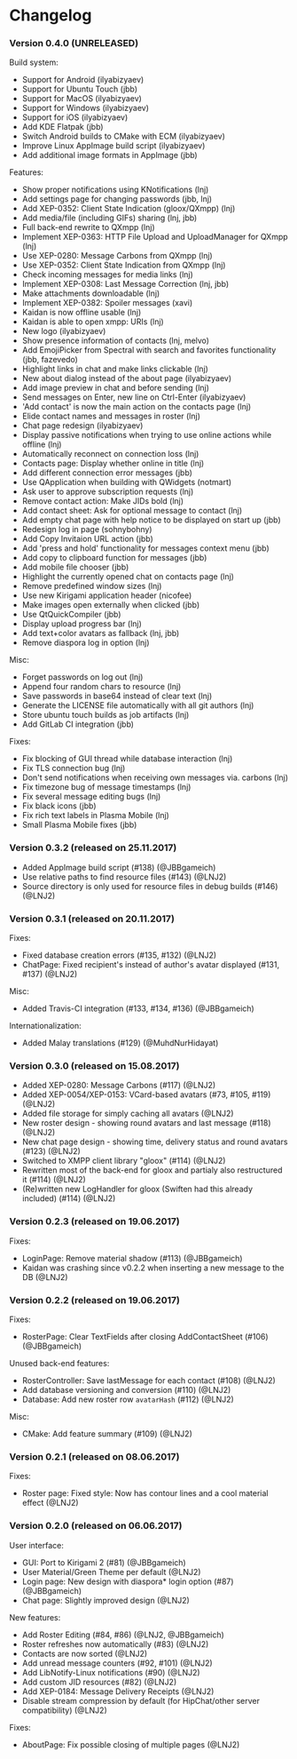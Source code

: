 # Changelog

### Version 0.4.0 (UNRELEASED)

Build system:
 * Support for Android (ilyabizyaev)
 * Support for Ubuntu Touch (jbb)
 * Support for MacOS (ilyabizyaev)
 * Support for Windows (ilyabizyaev)
 * Support for iOS (ilyabizyaev)
 * Add KDE Flatpak (jbb)
 * Switch Android builds to CMake with ECM (ilyabizyaev)
 * Improve Linux AppImage build script (ilyabizyaev)
 * Add additional image formats in AppImage (jbb)

Features:
 * Show proper notifications using KNotifications (lnj)
 * Add settings page for changing passwords (jbb, lnj)
 * Add XEP-0352: Client State Indication (gloox/QXmpp) (lnj)
 * Add media/file (including GIFs) sharing (lnj, jbb)
 * Full back-end rewrite to QXmpp (lnj)
 * Implement XEP-0363: HTTP File Upload and UploadManager for QXmpp (lnj)
 * Use XEP-0280: Message Carbons from QXmpp (lnj)
 * Use XEP-0352: Client State Indication from QXmpp (lnj)
 * Check incoming messages for media links (lnj)
 * Implement XEP-0308: Last Message Correction (lnj, jbb)
 * Make attachments downloadable (lnj)
 * Implement XEP-0382: Spoiler messages (xavi)
 * Kaidan is now offline usable (lnj)
 * Kaidan is able to open xmpp: URIs (lnj)
 * New logo (ilyabizyaev)
 * Show presence information of contacts (lnj, melvo)
 * Add EmojiPicker from Spectral with search and favorites functionality (jbb, fazevedo)
 * Highlight links in chat and make links clickable (lnj)
 * New about dialog instead of the about page (ilyabizyaev)
 * Add image preview in chat and before sending (lnj)
 * Send messages on Enter, new line on Ctrl-Enter (ilyabizyaev)
 * 'Add contact' is now the main action on the contacts page (lnj)
 * Elide contact names and messages in roster (lnj)
 * Chat page redesign (ilyabizyaev)
 * Display passive notifications when trying to use online actions while offline (lnj)
 * Automatically reconnect on connection loss (lnj)
 * Contacts page: Display whether online in title (lnj)
 * Add different connection error messages (jbb)
 * Use QApplication when building with QWidgets (notmart)
 * Ask user to approve subscription requests (lnj)
 * Remove contact action: Make JIDs bold (lnj)
 * Add contact sheet: Ask for optional message to contact (lnj)
 * Add empty chat page with help notice to be displayed on start up (jbb)
 * Redesign log in page (sohnybohny)
 * Add Copy Invitaion URL action (jbb)
 * Add 'press and hold' functionality for messages context menu (jbb)
 * Add copy to clipboard function for messages (jbb)
 * Add mobile file chooser (jbb)
 * Highlight the currently opened chat on contacts page (lnj)
 * Remove predefined window sizes (lnj)
 * Use new Kirigami application header (nicofee)
 * Make images open externally when clicked (jbb)
 * Use QtQuickCompiler (jbb)
 * Display upload progress bar (lnj)
 * Add text+color avatars as fallback (lnj, jbb)
 * Remove diaspora log in option (lnj)

Misc:
 * Forget passwords on log out (lnj)
 * Append four random chars to resource (lnj)
 * Save passwords in base64 instead of clear text (lnj)
 * Generate the LICENSE file automatically with all git authors (lnj)
 * Store ubuntu touch builds as job artifacts (lnj)
 * Add GitLab CI integration (jbb)

Fixes:
 * Fix blocking of GUI thread while database interaction (lnj)
 * Fix TLS connection bug (lnj)
 * Don't send notifications when receiving own messages via. carbons (lnj)
 * Fix timezone bug of message timestamps (lnj)
 * Fix several message editing bugs (lnj)
 * Fix black icons (jbb)
 * Fix rich text labels in Plasma Mobile (lnj)
 * Small Plasma Mobile fixes (jbb)

### Version 0.3.2 (released on 25.11.2017)
 * Added AppImage build script (#138) (@JBBgameich)
 * Use relative paths to find resource files (#143) (@LNJ2)
 * Source directory is only used for resource files in debug builds (#146) (@LNJ2)

### Version 0.3.1 (released on 20.11.2017)
Fixes:
 * Fixed database creation errors (#135, #132) (@LNJ2)
 * ChatPage: Fixed recipient's instead of author's avatar displayed (#131, #137) (@LNJ2)

Misc:
 * Added Travis-CI integration (#133, #134, #136) (@JBBgameich)

Internationalization:
 * Added Malay translations (#129) (@MuhdNurHidayat)

### Version 0.3.0 (released on 15.08.2017)
 * Added XEP-0280: Message Carbons (#117) (@LNJ2)
 * Added XEP-0054/XEP-0153: VCard-based avatars (#73, #105, #119) (@LNJ2)
 * Added file storage for simply caching all avatars (@LNJ2)
 * New roster design - showing round avatars and last message (#118) (@LNJ2)
 * New chat page design - showing time, delivery status and round avatars (#123) (@LNJ2)
 * Switched to XMPP client library "gloox" (#114) (@LNJ2)
 * Rewritten most of the back-end for gloox and partialy also restructured it (#114) (@LNJ2)
 * (Re)written new LogHandler for gloox (Swiften had this already included) (#114) (@LNJ2)

### Version 0.2.3 (released on 19.06.2017)
Fixes:
 * LoginPage: Remove material shadow (#113) (@JBBgameich)
 * Kaidan was crashing since v0.2.2 when inserting a new message to the DB (@LNJ2)

### Version 0.2.2 (released on 19.06.2017)
Fixes:
 * RosterPage: Clear TextFields after closing AddContactSheet (#106) (@JBBgameich)

Unused back-end features:
 * RosterController: Save lastMessage for each contact (#108) (@LNJ2)
 * Add database versioning and conversion (#110) (@LNJ2)
 * Database: Add new roster row `avatarHash` (#112) (@LNJ2)

Misc:
 * CMake: Add feature summary (#109) (@LNJ2)

### Version 0.2.1 (released on 08.06.2017)
Fixes:
 * Roster page: Fixed style: Now has contour lines and a cool material effect (@LNJ2)

### Version 0.2.0 (released on 06.06.2017)
User interface:
 * GUI: Port to Kirigami 2 (#81) (@JBBgameich)
 * User Material/Green Theme per default (@LNJ2)
 * Login page: New design with diaspora* login option (#87) (@JBBgameich)
 * Chat page: Slightly improved design (@LNJ2)

New features:
 * Add Roster Editing (#84, #86) (@LNJ2, @JBBgameich)
 * Roster refreshes now automatically (#83) (@LNJ2)
 * Contacts are now sorted (@LNJ2)
 * Add unread message counters (#92, #101) (@LNJ2)
 * Add LibNotify-Linux notifications (#90) (@LNJ2)
 * Add custom JID resources (#82) (@LNJ2)
 * Add XEP-0184: Message Delivery Receipts (@LNJ2)
 * Disable stream compression by default (for HipChat/other server compatibility) (@LNJ2)

Fixes:
 * AboutPage: Fix possible closing of multiple pages (@LNJ2)

